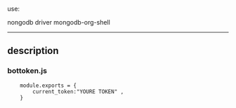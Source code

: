 use:

nongodb driver
mongodb-org-shell

---

## description

### bottoken.js

```
    module.exports = {
        current_token:"YOURE TOKEN" ,
    }
```
